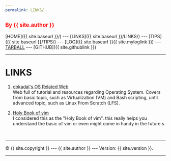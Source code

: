 ```yaml
---
permalink: LINKS/
---
```

<span style="color:red; font-weight:bold; font-size:larger;">By {{ site.author }}</span>
<br><br>
[HOME]({{ site.baseurl }}/) ---
[LINKS]({{ site.baseurl }}/LINKS/) ---
[TIPS]({{ site.baseurl }}/TIPS/) ---
[LOG]({{ site.baseurl }}{{ site.myloglink }}) ---
[TARBALL](SandBox/Rhfialyndra.tar.xz) ---
[GITHUB]({{ site.githublink }})
<br>
<hr>

# LINKS

1. [cbkadal's OS Related Web](https://osp4diss.vlsm.org)<br>
Web full of tutorial and resources regarding Operating System.
Covers from basic topic, such as Virtualization (VM) and Bash scripting, until advanced topic, such as Linux From Scratch (LFS).

2. [Holy Book of vim](https://danielmiessler.com/study/vim)<br>
I considered this as the "Holy Book of vim". this really helps you understand the basic of vim or even might come in handy in the future.s

<br>
<hr>
&copy; {{ site.copyright }} --- {{ site.author }} --- Version: {{ site.version }}.
<hr>
<br>
